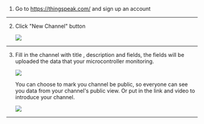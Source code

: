 
1. Go to https://thingspeak.com/ and sign up an account
---
2. Click "New Channel" button

    ![](https://github.com/Raydivine/IoT-of-Modern-Agriculture/blob/master/Doc/Image/thingSpeak/ThingSpeak.PNG)
---
3. Fill in the channel with title , description and fields, the fields will be uploaded the data that your microcontroller monitoring.

    ![](https://github.com/Raydivine/IoT-of-Modern-Agriculture/blob/master/Doc/Image/thingSpeak/Create%20new%20channel.PNG)
    
    You can choose to mark you channel be public, so everyone can see you data from your channel's public view. Or put in the link and         video to introduce your channel.
    
    ![](https://github.com/Raydivine/IoT-of-Modern-Agriculture/blob/master/Doc/Image/thingSpeak/Create%20new%20channel.PNG)
  ---
   
